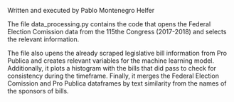 Written and executed by Pablo Montenegro Helfer

The file data_processing.py contains the code that opens the Federal Election Comission data from the 115the Congress (2017-2018) and selects the relevant information. 

The file also upens the already scraped legislative bill information from Pro Publica and creates relevant variables for the machine learning model. Additionally, it plots a histogram with the bills that did pass to check for consistency during the timeframe. Finally, it merges the Federal Election Comission and Pro Publica dataframes by text similarity from the names of the sponsors of bills. 



